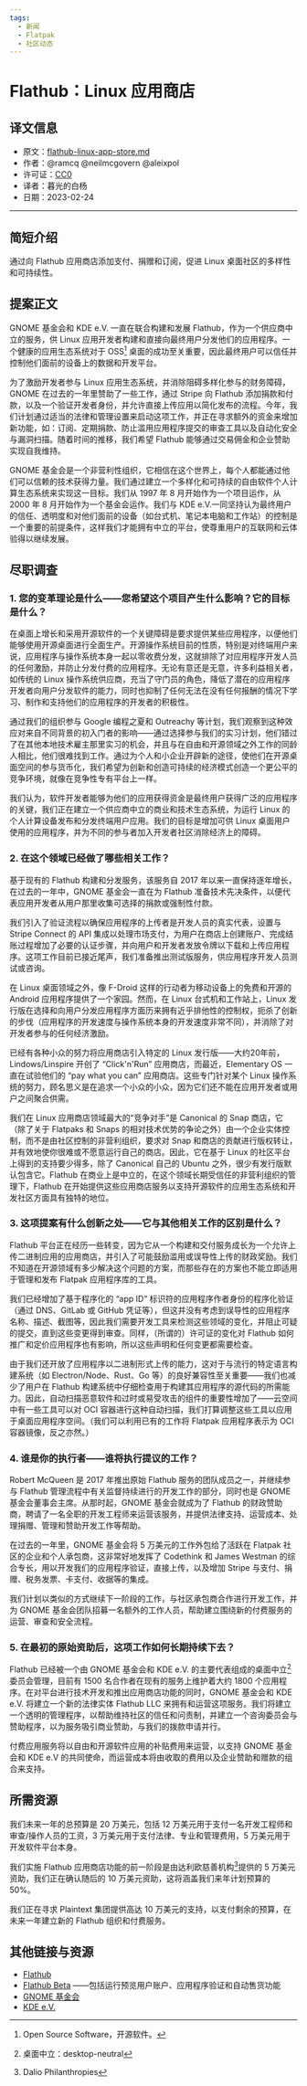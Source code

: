 ```yaml
---
tags:
  - 新闻
  - Flatpak
  - 社区动态
---
```


# Flathub：Linux 应用商店

## 译文信息

- 原文：[flathub-linux-app-store.md](https://github.com/PlaintextGroup/oss-virtual-incubator/blob/main/proposals/flathub-linux-app-store.md)
- 作者：@ramcq @neilmcgovern @aleixpol
- 许可证：[CC0](https://github.com/PlaintextGroup/oss-virtual-incubator/blob/main/LICENSE)
- 译者：暮光的白杨
- 日期：2023-02-24

---

## 简短介绍

通过向 Flathub 应用商店添加支付、捐赠和订阅，促进 Linux 桌面社区的多样性和可持续性。

## 提案正文

GNOME 基金会和 KDE e.V. 一直在联合构建和发展 Flathub，作为一个供应商中立的服务，供 Linux 应用开发者构建和直接向最终用户分发他们的应用程序。一个健康的应用生态系统对于 OSS[^1] 桌面的成功至关重要，因此最终用户可以信任并控制他们面前的设备上的数据和开发平台。

为了激励开发者参与 Linux 应用生态系统，并消除阻碍多样化参与的财务障碍，GNOME 在过去的一年里赞助了一些工作，通过 Stripe 向 Flathub 添加捐款和付款，以及一个验证开发者身份，并允许直接上传应用以简化发布的流程。今年，我们计划通过适当的法律和管理设置来启动这项工作，并正在寻求额外的资金来增加新功能，如：订阅、定期捐款、防止滥用应用程序提交的审查工具以及自动化安全与漏洞扫描。随着时间的推移，我们希望 Flathub 能够通过交易佣金和企业赞助实现自我维持。

GNOME 基金会是一个非营利性组织，它相信在这个世界上，每个人都能通过他们可以信赖的技术获得力量。我们通过建立一个多样化和可持续的自由软件个人计算生态系统来实现这一目标。我们从 1997 年 8 月开始作为一个项目运作，从 2000 年 8 月开始作为一个基金会运作。我们与 KDE e.V.一同坚持认为最终用户的信任、透明度和对他们面前的设备（如台式机、笔记本电脑和工作站）的控制是一个重要的前提条件，这样我们才能拥有中立的平台，使尊重用户的互联网和云体验得以继续发展。

## 尽职调查

### 1. 您的变革理论是什么——您希望这个项目产生什么影响？它的目标是什么？

在桌面上增长和采用开源软件的一个关键障碍是要求提供某些应用程序，以便他们能够使用开源桌面进行全面生产。开源操作系统目前的性质，特别是对终端用户来说，应用程序与操作系统本身一起以零收费分发，这就排除了对应用程序开发人员的任何激励，并防止分发付费的应用程序。无论有意还是无意，许多利益相关者，如传统的 Linux 操作系统供应商，充当了守门员的角色，降低了潜在的应用程序开发者向用户分发软件的能力，同时也抑制了任何无法在没有任何报酬的情况下学习、制作和支持他们的应用程序的开发者的积极性。

通过我们的组织参与 Google 编程之夏和 Outreachy 等计划，我们观察到这种效应对来自不同背景的初入门者的影响——通过选择参与我们的实习计划，他们错过了在其他本地技术雇主那里实习的机会，并且与在自由和开源领域之外工作的同龄人相比，他们很难找到工作。通过为个人和小企业开辟新的途径，使他们在开源桌面空间的参与货币化，我们希望为创新和创造可持续的经济模式创造一个更公平的竞争环境，就像在竞争性专有平台上一样。

我们认为，软件开发者能够为他们的应用获得资金是最终用户获得广泛的应用程序的关键，我们正在建立一个供应商中立的商业和技术生态系统，为运行 Linux 的个人计算设备发布和分发终端用户应用。我们的目标是增加可供 Linux 桌面用户使用的应用程序，并为不同的参与者加入开发者社区消除经济上的障碍。

### 2. 在这个领域已经做了哪些相关工作？

基于现有的 Flathub 构建和分发服务，该服务自 2017 年以来一直保持逐年增长，在过去的一年中，GNOME 基金会一直在为 Flathub 准备技术先决条件，以便代表应用开发者从用户那里收集可选择的捐款或强制性付款。

我们引入了验证流程以确保应用程序的上传者是开发人员的真实代表，设置与 Stripe Connect 的 API 集成以处理市场支付，为用户在商店上创建账户、完成结账过程增加了必要的认证步骤，并向用户和开发者发放令牌以下载和上传应用程序。这项工作目前已接近尾声，我们准备推出测试版服务，供应用程序开发人员测试或咨询。

在 Linux 桌面领域之外，像 F-Droid 这样的行动者为移动设备上的免费和开源的 Android 应用程序提供了一个家园。然而，在 Linux 台式机和工作站上，Linux 发行版在选择和向用户分发应用程序方面历来拥有近乎排他性的控制权，扼杀了创新的步伐（应用程序的开发速度与操作系统本身的开发速度非常不同），并消除了对开发者参与的任何经济激励。

已经有各种小众的努力将应用商店引入特定的 Linux 发行版——大约20年前，Lindows/Linspire 开创了 “Click'n'Run” 应用商店，而最近，Elementary OS 一直在试验他们的 “pay what you can” 应用商店。这些专门针对某个 Linux 操作系统的努力，顾名思义是在追求一个小众的小众，因为它们还不能在应用开发者或用户之间聚合供需。

我们在 Linux 应用商店领域最大的“竞争对手”是 Canonical 的 Snap 商店，它（除了关于 Flatpaks 和 Snaps 的相对技术优势的争论之外）由一个企业实体控制，而不是由社区控制的非营利组织，要求对 Snap 和商店的贡献进行版权转让，并有效地使你很难或不愿意运行自己的商店。因此，它在基于 Linux 的社区平台上得到的支持要少得多，除了 Canonical 自己的 Ubuntu 之外，很少有发行版默认包含它。Flathub 在商业上是中立的，在这个领域长期受信任的非营利组织的管理下，Flathub 在开始提供这些应用商店服务以支持开源软件的应用生态系统和开发社区方面具有独特的地位。

### 3. 这项提案有什么创新之处——它与其他相关工作的区别是什么？

Flathub 平台正在经历一些转变，因为它从一个构建和交付服务成长为一个允许上传二进制应用的应用商店，并引入了可能鼓励滥用或误导性上传的财政奖励。我们不知道在开源领域有多少解决这个问题的方案，而那些存在的方案也不能立即适用于管理和发布 Flatpak 应用程序库的工具。

我们已经增加了基于程序化的 “app ID” 标识符的应用程序作者身份的程序化验证（通过 DNS、GitLab 或 GitHub 凭证等），但这并没有考虑到误导性的应用程序名称、描述、截图等，因此我们需要开发工具来检测这些领域的变化，并阻止可疑的提交，直到这些变更得到审查。同样，（所谓的）许可证的变化对 Flathub 如何推广和定价应用程序也有影响，所以这些声明和任何变更都需要检查。

由于我们还开放了应用程序以二进制形式上传的能力，这对于与流行的特定语言构建系统（如 Electron/Node、Rust、Go 等）的良好兼容性至关重要——我们也减少了用户在 Flathub 构建系统中仔细检查用于构建其应用程序的源代码的所需能力。因此，自动扫描恶意软件和过时或易受攻击的组件的重要性增加了——云空间中有一些工具可以对 OCI 容器进行这种自动扫描，我们打算调整这些工具以应用于桌面应用程序空间。（我们可以利用已有的工作将 Flatpak 应用程序表示为 OCI 容器镜像，反之亦然。）

### 4. 谁是你的执行者——谁将执行提议的工作？

Robert McQueen 是 2017 年推出原始 Flathub 服务的团队成员之一，并继续参与 Flathub 管理流程中有关监督持续进行的开发工作的部分，同时也是 GNOME 基金会董事会主席。从那时起，GNOME 基金会就成为了 Flathub 的财政赞助商，聘请了一名全职的开发工程师来运营该服务，并提供法律支持、运营成本、处理捐赠、管理和赞助开发工作等帮助。

在过去的一年里，GNOME 基金会将 5 万美元的工作外包给了活跃在 Flatpak 社区的企业和个人承包商，这非常好地发挥了 Codethink 和 James Westman 的综合专长，用以开发我们的应用程序验证，直接上传，以及增加 Stripe 与支付、捐赠、税务发票、卡支付、收据等的集成。

我们计划以类似的方式继续下一阶段的工作，与社区承包商合作进行开发工作，并为 GNOME 基金会团队招募一名额外的工作人员，帮助建立围绕新的付费服务的运营、审查和安全流程。

### 5. 在最初的原始资助后，这项工作如何长期持续下去？

Flathub 已经被一个由 GNOME 基金会和 KDE e.V. 的主要代表组成的桌面中立[^2]委员会管理，目前有 1500 名合作者在现有的服务上维护着大约 1800 个应用程序。在对平台进行技术开发和推出应用商店功能的同时，GNOME 基金会和 KDE e.V. 将建立一个新的法律实体 Flathub LLC 来拥有和运营这项服务。我们将建立一个透明的管理程序，以帮助维持社区的信任和问责制，并建立一个咨询委员会与赞助程序，以为服务吸引商业赞助，与我们的拨款申请并行。

付费应用服务将以自由和开源软件应用的补贴费用来运营，以支持 GNOME 基金会和 KDE e.V 的共同使命，而运营成本将由收取的费用以及企业赞助和赠款的组合来支持。

## 所需资源

我们未来一年的总预算是 20 万美元，包括 12 万美元用于支付一名开发工程师和审查/操作人员的工资，3 万美元用于支付法律、专业和管理费用，5 万美元用于开发软件平台本身。

我们实施 Flathub 应用商店功能的前一阶段是由达利欧慈善机构[^3]提供的 5 万美元资助，我们正在确认随后的 10 万美元资助，这将涵盖我们来年计划预算的 50%。

我们正在寻求 Plaintext 集团提供高达 10 万美元的支持，以支付剩余的预算，在未来一年建立新的 Flathub 组织和付费服务。

## 其他链接与资源

* [Flathub](https://flathub.org/)
* [Flathub Beta](https://beta.flathub.org/) ——包括运行预览用户账户、应用程序验证和自动售货功能
* [GNOME 基金会](https://foundation.gnome.org/)
* [KDE e.V.](https://ev.kde.org/)

[^1]: Open Source Software，开源软件。
[^2]: 桌面中立：desktop-neutral 
[^3]: Dalio Philanthropies